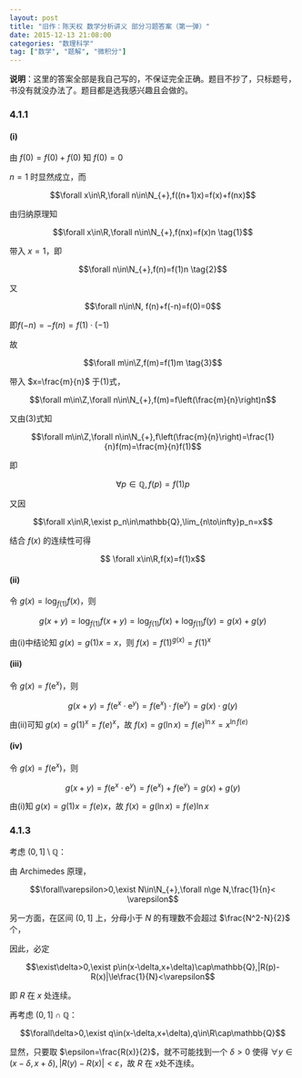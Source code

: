 ```yaml
---
layout: post
title: "旧作：陈天权 数学分析讲义 部分习题答案（第一弹）"
date: 2015-12-13 21:08:00
categories: "数理科学"
tag: ["数学", "题解", "微积分"]
---
```


**说明**：这里的答案全部是我自己写的，不保证完全正确。题目不抄了，只标题号，书没有就没办法了。题目都是选我感兴趣且会做的。

<!--more-->

### 4.1.1

#### (i)

由 $f(0)=f(0)+f(0)$ 知 $f(0)=0$

$n=1$ 时显然成立，而

$$\forall x\in\R,\forall n\in\N_{+},f((n+1)x)=f(x)+f(nx)$$

由归纳原理知 

$$\forall x\in\R,\forall n\in\N_{+},f(nx)=f(x)n \tag{1}$$

带入 $x=1$，即

$$\forall n\in\N_{+},f(n)=f(1)n \tag{2}$$

又

$$\forall n\in\N, f(n)+f(-n)=f(0)=0$$

即$f(-n)=-f(n)=f(1)\cdot(-1)$

故

$$\forall m\in\Z,f(m)=f(1)m \tag{3}$$

带入 $x=\frac{m}{n}$ 于(1)式，

$$\forall m\in\Z,\forall n\in\N_{+},f(m)=f\left(\frac{m}{n}\right)n$$

又由(3)式知

$$\forall m\in\Z,\forall n\in\N_{+},f\left(\frac{m}{n}\right)=\frac{1}{n}f(m)=\frac{m}{n}f(1)$$

即

$$\forall p\in\mathbb{Q},f(p)=f(1)p \tag{4}$$

又因

$$\forall x\in\R,\exist p_n\in\mathbb{Q},\lim_{n\to\infty}p_n=x$$

结合 $f(x)$ 的连续性可得

$$ \forall x\in\R,f(x)=f(1)x$$

#### (ii)

令 $g(x)=\log_{f(1)}{f(x)}$，则

$$g(x+y)=\log_{f(1)}{f(x+y)}=\log_{f(1)}{f(x)}+\log_{f(1)}{f(y)}=g(x)+g(y)$$

由(i)中结论知 $g(x)=g(1)x=x$，则 $f(x)=f(1)^{g(x)}=f(1)^x$

#### (iii)

令 $g(x)=f\left(\mathrm{e}^x\right)$，则

$$g(x+y)=f\left(\mathrm{e}^x\cdot\mathrm{e}^y\right)=f(\mathrm{e}^x)\cdot f(\mathrm{e}^y)=g(x)\cdot g(y)$$

由(ii)可知 $g(x)=g(1)^x=f(e)^x$，故 $f(x)=g(\ln x)=f(e)^{\ln x}=x^{\ln f(e)}$

#### (iv)

令 $g(x)=f\left(\mathrm{e}^x\right)$，则

$$g(x+y)=f\left(\mathrm{e}^x\cdot\mathrm{e}^y\right)=f(\mathrm{e}^x)+f(\mathrm{e}^y)=g(x)+g(y)$$

由(i)知 $g(x)=g(1)x=f(e)x$，故 $f(x)=g(\ln x)=f(e)\ln x$

### 4.1.3

考虑 $\left(0,1\right]\setminus\mathbb{Q}$：

由 Archimedes 原理，

$$\forall\varepsilon>0,\exist N\in\N_{+},\forall n\ge N,\frac{1}{n}< \varepsilon$$

另一方面，在区间 $\left(0,1\right]$ 上，分母小于 $N$ 的有理数不会超过 $\frac{N^2-N}{2}$ 个，

因此，必定

$$\exist\delta>0,\exist p\in(x-\delta,x+\delta)\cap\mathbb{Q},|R(p)-R(x)|\le\frac{1}{N}<\varepsilon$$

即 $R$ 在 $x$ 处连续。

再考虑 $\left(0,1\right]\cap\mathbb{Q}$：

$$\forall\delta>0,\exist q\in(x-\delta,x+\delta),q\in\R\cap\mathbb{Q}$$

显然，只要取 $\epsilon=\frac{R(x)}{2}$，就不可能找到一个 $\delta>0$ 使得 $\forall y\in(x-\delta,x+\delta),|R(y)-R(x)|< \varepsilon$，故 $R$ 在 $x$处不连续。
